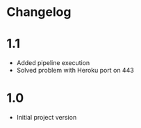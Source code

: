 # Changelog 

# 1.1
 - Added pipeline execution
 - Solved problem with Heroku port on 443

# 1.0
 - Initial project version